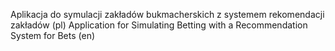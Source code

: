 Aplikacja do symulacji zakładów bukmacherskich z systemem rekomendacji zakładów (pl)
Application for Simulating Betting with a Recommendation System for Bets (en)
